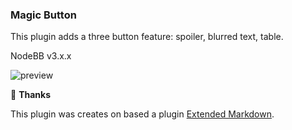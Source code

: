 ### Magic Button
This plugin adds a three button feature: spoiler, blurred text, table.

NodeBB v3.x.x

![preview](https://i.imgur.com/4KyuQHB.png)

💙 **Thanks**

This plugin was creates on based a plugin [Extended Markdown](https://github.com/MinecraftForgeFrance/nodebb-plugin-extended-markdown).